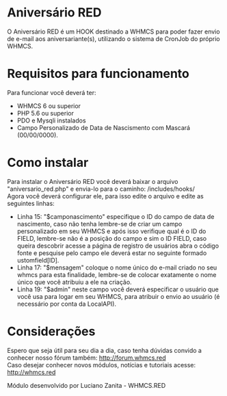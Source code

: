 # Aniversário RED
O Aniversário RED é um HOOK destinado a WHMCS para poder fazer envio de e-mail aos aniversariante(s), utilizando o sistema de CronJob do próprio WHMCS. <br/>

# Requisitos para funcionamento
Para funcionar você deverá ter:<br/> 
- WHMCS 6 ou superior<br/>
- PHP 5.6 ou superior<br/>
- PDO e Mysqli instalados<br/>
- Campo Personalizado de Data de Nascismento com Mascará (00/00/0000).

# Como instalar
Para instalar o Aniversário RED você deverá baixar o arquivo "aniversario_red.php" e envia-lo para o caminho: /includes/hooks/<br/>
Agora você deverá configurar ele, para isso edite o arquivo e edite as seguintes linhas:
- Linha 15: "$camponascimento" especifique o ID do campo de data de nascimento, caso não tenha lembre-se de criar um campo personalizado em seu WHMCS e após isso verifique qual é o ID do FIELD, lembre-se não é a posição do campo e sim o ID FIELD, caso queira descobrir acesse a página de registro de usuários abra o código fonte e pesquise pelo campo ele deverá estar no seguinte formado ustomfield[ID].<br/>
- Linha 17: "$mensagem" coloque o nome único do e-mail criado no seu whmcs para esta finalidade, lembre-se de colocar exatamente o nome único que você atribuiu a ele na criação.<br/>
- Linha 19: "$admin" neste campo você deverá especificar o usuário que você usa para logar em seu WHMCS, para atribuir o envio ao usuário (é necessário por conta da LocalAPI).

# Considerações
Espero que seja útil para seu dia a dia, caso tenha dúvidas convido a conhecer nosso fórum também: http://forum.whmcs.red<br/>
Caso desejar conhecer novos módulos, notícias e tutoriais acesse: http://whmcs.red<br/>

Módulo desenvolvido por Luciano Zanita - WHMCS.RED
